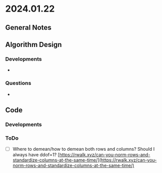 # 2024.01.22

## General Notes

## Algorithm Design

### Developments

*

### Questions

*

## Code

### Developments

### ToDo

* [ ] Where to demean/how to demean both rows and columns? Should I always have ddof=1? [https://rwalk.xyz/can-you-norm-rows-and-standardize-columns-at-the-same-time/](https://rwalk.xyz/can-you-norm-rows-and-standardize-columns-at-the-same-time/)
